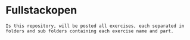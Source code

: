 # Fullstackopen

```
Is this repository, will be posted all exercises, each separated in folders and sub folders containing each exercise name and part.
```
